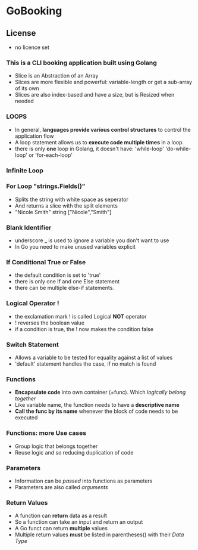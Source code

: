 # GoBooking

## License
*   no licence set

### This is a CLI booking application built using Golang

- Slice is an Abstraction of an Array
- Slices are more flexible and powerful: variable-length or get a sub-array of its own
- Slices are also index-based and have a size, but is Resized when needed

### LOOPS
*	In general, **languages provide various control structures** to control the application flow
*	A loop statement allows us to **execute code multiple times** in a loop.
*	there is only **one** loop in Golang, it doesn't have: 'while-loop' 'do-while-loop' or 'for-each-loop'

### Infinite Loop

### For Loop "strings.Fields()"
*	Splits the string with white space as seperator
*	And returns a slice with the split elements
*	"Nicole Smith" string	["Nicole","Smith"]

### Blank Identifier
*	underscore _ is used to ignore a variable you don't want to use
*	In Go you need to make unused variables explicit

### If Conditional True or False
*	the default condition is set to 'true'
*	there is only one If and one Else statement
*	there can be multiple else-if statements.

### Logical Operator !
*	the exclamation mark ! is called Logical **NOT** operator
*	! reverses the boolean value
*	if a condition is true, the ! now makes the condition false

### Switch Statement
*	Allows a variable to be tested for equality against a list of values
*	'default' statement handles the case, if no match is found

### Functions
*	**Encapsulate code** into own container (=func). Which *logically belong together*
*	Like variable name, the function needs to have a **descriptive name**
*	**Call the func by its name** whenever the block of code needs to be executed

### Functions: more Use cases
*	Group logic that belongs together
*	Reuse logic and so reducing duplication of code

### Parameters
*	Information can be *passed* into functions as parameters
*	Parameters are also called *arguments*

### Return Values
*	A function can **return** data as a result
*	So a function can take an input and return an output
*   A Go funct can return **multiple** values
*	Multiple return values **must** be listed in parentheses() with their *Data Type*

